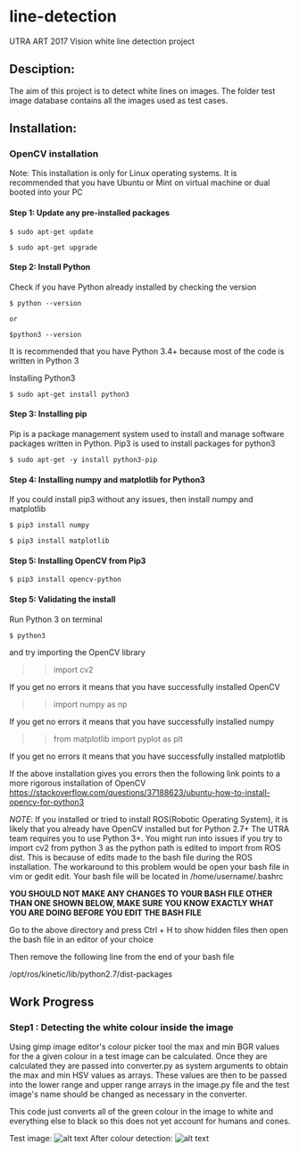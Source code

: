 # line-detection
UTRA ART 2017 Vision white line detection project



## Desciption:
The aim of this project is to detect white lines on images. The folder test image database contains all the images used as test cases.


## Installation: 

### OpenCV installation 
Note: This installation is only for Linux operating systems. It is recommended that you have Ubuntu or Mint on virtual machine or dual booted into your PC

#### Step 1: Update any pre-installed packages

    $ sudo apt-get update
 
    $ sudo apt-get upgrade
 
#### Step 2: Install Python 
 
Check if you have Python already installed by checking the version
 
    $ python --version
    
    or 
    
    $python3 --version
 
It is recommended that you have Python 3.4+ because most of the code is written in Python 3
 
Installing Python3
 
    $ sudo apt-get install python3

#### Step 3: Installing pip
Pip is a package management system used to install and manage software packages written in Python. Pip3 is used to install packages for python3
 
    $ sudo apt-get -y install python3-pip
 
#### Step 4: Installing numpy and matplotlib for Python3
If you could install pip3 without any issues, then install numpy and matplotlib

    $ pip3 install numpy

    $ pip3 install matplotlib

#### Step 5: Installing OpenCV from Pip3

    $ pip3 install opencv-python

#### Step 5: Validating the install

Run Python 3 on terminal

    $ python3

and try importing the OpenCV library
>> import cv2

If you get no errors it means that you have successfully installed OpenCV
>> import numpy as np

If you get no errors it means that you have successfully installed numpy

>> from matplotlib import pyplot as plt

If you get no errors it means that you have successfully installed matplotlib

If the above installation gives you errors then the following link points to a more rigorous installation of OpenCV
https://stackoverflow.com/questions/37188623/ubuntu-how-to-install-opencv-for-python3

_NOTE_: If you installed or tried to install ROS(Robotic Operating System), it is likely that you already have OpenCV installed but for Python 2.7+ The UTRA team requires you to use Python 3+. You might run into issues if you try to import cv2 from python 3 as the python path is edited to import from ROS dist. This is because of edits made to the bash file during the ROS installation.
The workaround to this problem would be open your bash file in vim or gedit edit. Your bash file will be located in /home/username/.bashrc


**YOU SHOULD NOT MAKE ANY CHANGES TO YOUR BASH FILE OTHER THAN ONE SHOWN BELOW, MAKE SURE YOU KNOW EXACTLY WHAT YOU ARE DOING BEFORE YOU EDIT THE BASH FILE**

Go to the above directory and press Ctrl + H to show hidden files then open the bash file in an editor of your choice

Then remove the following line from the end of your bash file

/opt/ros/kinetic/lib/python2.7/dist-packages

## Work Progress
### Step1 : Detecting the white colour inside the image
Using gimp image editor's colour picker tool the max and min BGR values for the a given colour in a test image can be calculated. Once they are calculated they are passed into converter.py as system arguments to obtain the max and min HSV values as arrays.
These values are then to be passed into the lower range and upper range arrays in the image.py file and the test image's name should be changed as necessary in the converter.

This code just converts all of the green colour in the image to white and everything else to black so this does not yet account for humans and cones.

Test image:
![alt text](https://github.com/UTRA-CV/line-detection/blob/master/colourdetector/img_3.jpg "testimage")
After colour detection:
![alt text](https://github.com/UTRA-CV/line-detection/blob/master/colourdetector/mask.jpg "output")


